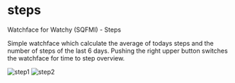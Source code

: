 # steps
Watchface for Watchy (SQFMI) - Steps

Simple watchface which calculate the average of todays steps and the number of steps of the last 6 days.
Pushing the right upper button switches the watchface for time to step overview.


![step1](https://github.com/MartMarq/steps/assets/139223739/4b9a880b-d276-4e1a-adae-abe0802dbbe6)
![step2](https://github.com/MartMarq/steps/assets/139223739/962ab6ab-2528-44b3-a8f0-e506441ae793)
